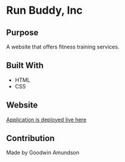 # Run Buddy, Inc

## Purpose
A website that offers fitness training services.

## Built With
* HTML
* CSS

## Website
[Application is deployed live here](https://goodwinamundson.github.io/run-buddy/)

## Contribution
Made by Goodwin Amundson

### 
